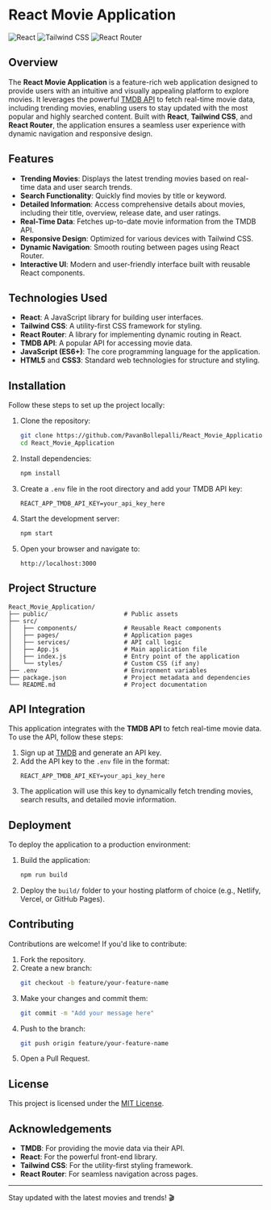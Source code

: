 # React Movie Application

![React](https://img.shields.io/badge/React-18.0.0-blue)
![Tailwind CSS](https://img.shields.io/badge/TailwindCSS-3.0.0-blueviolet)
![React Router](https://img.shields.io/badge/ReactRouter-6.0.0-red)

## Overview

The **React Movie Application** is a feature-rich web application designed to provide users with an intuitive and visually appealing platform to explore movies. It leverages the powerful [TMDB API](https://www.themoviedb.org/documentation/api) to fetch real-time movie data, including trending movies, enabling users to stay updated with the most popular and highly searched content. Built with **React**, **Tailwind CSS**, and **React Router**, the application ensures a seamless user experience with dynamic navigation and responsive design.

## Features

- **Trending Movies**: Displays the latest trending movies based on real-time data and user search trends.
- **Search Functionality**: Quickly find movies by title or keyword.
- **Detailed Information**: Access comprehensive details about movies, including their title, overview, release date, and user ratings.
- **Real-Time Data**: Fetches up-to-date movie information from the TMDB API.
- **Responsive Design**: Optimized for various devices with Tailwind CSS.
- **Dynamic Navigation**: Smooth routing between pages using React Router.
- **Interactive UI**: Modern and user-friendly interface built with reusable React components.

## Technologies Used

- **React**: A JavaScript library for building user interfaces.
- **Tailwind CSS**: A utility-first CSS framework for styling.
- **React Router**: A library for implementing dynamic routing in React.
- **TMDB API**: A popular API for accessing movie data.
- **JavaScript (ES6+)**: The core programming language for the application.
- **HTML5** and **CSS3**: Standard web technologies for structure and styling.

## Installation

Follow these steps to set up the project locally:

1. Clone the repository:
   ```bash
   git clone https://github.com/PavanBollepalli/React_Movie_Application.git
   cd React_Movie_Application
   ```

2. Install dependencies:
   ```bash
   npm install
   ```

3. Create a `.env` file in the root directory and add your TMDB API key:
   ```
   REACT_APP_TMDB_API_KEY=your_api_key_here
   ```

4. Start the development server:
   ```bash
   npm start
   ```

5. Open your browser and navigate to:
   ```
   http://localhost:3000
   ```

## Project Structure

```plaintext
React_Movie_Application/
├── public/                     # Public assets
├── src/
│   ├── components/             # Reusable React components
│   ├── pages/                  # Application pages
│   ├── services/               # API call logic
│   ├── App.js                  # Main application file
│   ├── index.js                # Entry point of the application
│   └── styles/                 # Custom CSS (if any)
├── .env                        # Environment variables
├── package.json                # Project metadata and dependencies
└── README.md                   # Project documentation
```

## API Integration

This application integrates with the **TMDB API** to fetch real-time movie data. To use the API, follow these steps:

1. Sign up at [TMDB](https://www.themoviedb.org/) and generate an API key.
2. Add the API key to the `.env` file in the format:
   ```
   REACT_APP_TMDB_API_KEY=your_api_key_here
   ```
3. The application will use this key to dynamically fetch trending movies, search results, and detailed movie information.

## Deployment

To deploy the application to a production environment:

1. Build the application:
   ```bash
   npm run build
   ```

2. Deploy the `build/` folder to your hosting platform of choice (e.g., Netlify, Vercel, or GitHub Pages).

## Contributing

Contributions are welcome! If you'd like to contribute:

1. Fork the repository.
2. Create a new branch:
   ```bash
   git checkout -b feature/your-feature-name
   ```
3. Make your changes and commit them:
   ```bash
   git commit -m "Add your message here"
   ```
4. Push to the branch:
   ```bash
   git push origin feature/your-feature-name
   ```
5. Open a Pull Request.

## License

This project is licensed under the [MIT License](LICENSE).

## Acknowledgements

- **TMDB**: For providing the movie data via their API.
- **React**: For the powerful front-end library.
- **Tailwind CSS**: For the utility-first styling framework.
- **React Router**: For seamless navigation across pages.

---

Stay updated with the latest movies and trends! 🎬
